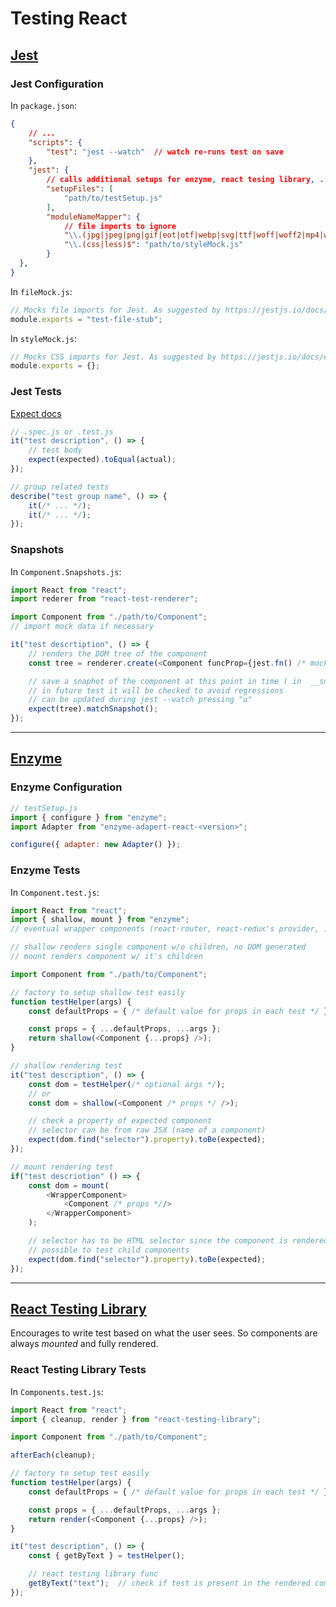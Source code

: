 # Testing React

## [Jest](https://jestjs.io/)

### Jest Configuration

In `package.json`:

```json
{
    // ...
    "scripts": {
        "test": "jest --watch"  // watch re-runs test on save
    },
    "jest": {
        // calls additional setups for enzyme, react tesing library, ...
        "setupFiles": [
            "path/to/testSetup.js"  
        ],
        "moduleNameMapper": {
            // file imports to ignore 
            "\\.(jpg|jpeg|png|gif|eot|otf|webp|svg|ttf|woff|woff2|mp4|webm|wav|mp3|m4a|aac|oga)$": "path/to/fileMock.js",
            "\\.(css|less)$": "path/to/styleMock.js"
        }
  },
}
```

In `fileMock.js`:

```js
// Mocks file imports for Jest. As suggested by https://jestjs.io/docs/en/webpack
module.exports = "test-file-stub";
```

In  `styleMock.js`:

```js
// Mocks CSS imports for Jest. As suggested by https://jestjs.io/docs/en/webpack
module.exports = {};
```

### Jest Tests

[Expect docs](https://jestjs.io/docs/expect)

```js
// .spec.js or .test.js
it("test description", () => {
    // test body
    expect(expected).toEqual(actual);
});

// group related tests
describe("test group name", () => {
    it(/* ... */);
    it(/* ... */);
});
```

### Snapshots

In `Component.Snapshots.js`:

```js
import React from "react";
import rederer from "react-test-renderer";

import Component from "./path/to/Component";
// import mock data if necessary

it("test descrtiption", () => {
    // renders the DOM tree of the component
    const tree = renderer.create(<Component funcProp={jest.fn() /* mock function */} /* component props */ />);

    // save a snaphot of the component at this point in time ( in  __snaphsots__ folder)
    // in future test it will be checked to avoid regressions
    // can be updated during jest --watch pressing "u"
    expect(tree).matchSnapshot();
});
```

---

## [Enzyme](https://enzymejs.github.io/enzyme/)

### Enzyme Configuration

```js
// testSetup.js
import { configure } from "enzyme";
import Adapter from "enzyme-adapert-react-<version>";

configure({ adapter: new Adapter() });
```

### Enzyme Tests

In `Component.test.js`:

```js
import React from "react";
import { shallow, mount } from "enzyme";
// eventual wrapper components (react-router, react-redux's provider, ...) for mount render

// shallow renders single component w/o children, no DOM generated
// mount renders component w/ it's children

import Component from "./path/to/Component";

// factory to setup shallow test easily
function testHelper(args) {
    const defaultProps = { /* default value for props in each test */ };

    const props = { ...defaultProps, ...args };
    return shallow(<Component {...props} />);
}

// shallow rendering test
it("test description", () => {
    const dom = testHelper(/* optional args */);
    // or
    const dom = shallow(<Component /* props */ />);

    // check a property of expected component
    // selector can be from raw JSX (name of a component)
    expect(dom.find("selector").property).toBe(expected);
});

// mount rendering test
if("test descriotion" () => {
    const dom = mount(
        <WrapperComponent>
            <Component /* props *//>
        </WrapperComponent>
    );

    // selector has to be HTML selector since the component is rendered completely
    // possible to test child components
    expect(dom.find("selector").property).toBe(expected);
});
```

---

## [React Testing Library](https://testing-library.com/docs/react-testing-library/intro/)

Encourages to write test based on what the user sees. So components are always *mounted* and fully rendered.

### React Testing Library Tests

In `Components.test.js`:

```js
import React from "react";
import { cleanup, render } from "react-testing-library";

import Component from "./path/to/Component";

afterEach(cleanup);

// factory to setup test easily
function testHelper(args) {
    const defaultProps = { /* default value for props in each test */ };

    const props = { ...defaultProps, ...args };
    return render(<Component {...props} />);
}

it("test description", () => {
    const { getByText } = testHelper();

    // react testing library func
    getByText("text");  // check if test is present in the rendered component
});
```
